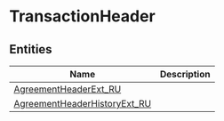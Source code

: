 
# TransactionHeader


## Entities

|Name|Description|
|---|---|
|[AgreementHeaderExt_RU](AgreementHeaderExt_RU.cdm.json)||
|[AgreementHeaderHistoryExt_RU](AgreementHeaderHistoryExt_RU.cdm.json)||

